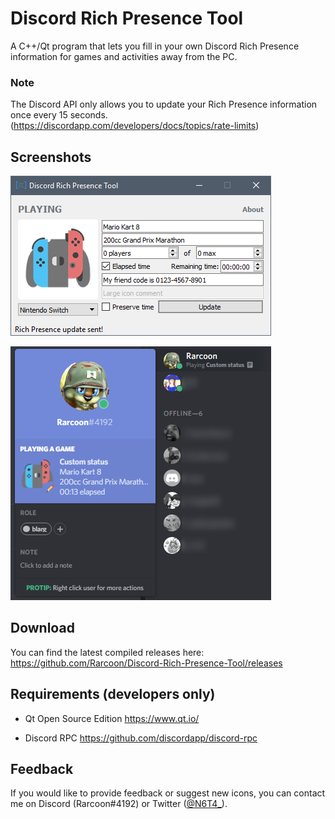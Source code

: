 # Discord Rich Presence Tool
A C++/Qt program that lets you fill in your own Discord Rich Presence information for games and activities away from the PC.

### Note
The Discord API only allows you to update your Rich Presence information once every 15 seconds. (https://discordapp.com/developers/docs/topics/rate-limits)

## Screenshots
![Main window](screenshots/1.png)

![The result in Discord](screenshots/2.png)

## Download
You can find the latest compiled releases here: https://github.com/Rarcoon/Discord-Rich-Presence-Tool/releases

## Requirements (developers only)
- Qt Open Source Edition
https://www.qt.io/

- Discord RPC
https://github.com/discordapp/discord-rpc

## Feedback
If you would like to provide feedback or suggest new icons, you can contact me on Discord (Rarcoon#4192) or Twitter ([@N6T4_](https://twitter.com/n6t4_ "@N6T4_")).
